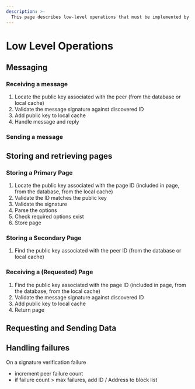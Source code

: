 ```yaml
---
description: >-
  This page describes low-level operations that must be implemented by DSF clients to support the defined higher level operations
---
```


# Low Level Operations

## Messaging

### Receiving a message

1. Locate the public key associated with the peer \(from the database or local cache\)
2. Validate the message signature against discovered ID
3. Add public key to local cache
4. Handle message and reply

### Sending a message



## Storing and retrieving pages

### Storing a Primary Page

1. Locate the public key associated with the page ID \(included in page, from the database, from the local cache\)
2. Validate the ID matches the public key
3. Validate the signature
4. Parse the options
5. Check required options exist
6. Store page

### Storing a Secondary Page

1. Find the public key associated with the peer ID \(from the database or local cache\)

### Receiving a \(Requested\) Page

1. Find the public key associated with the page ID \(included in page, from the database, from the local cache\)
2. Validate the message signature against discovered ID
3. Add public key to local cache
4. Return page



## Requesting and Sending Data





## Handling failures

On a signature verification failure

- increment peer failure count
- if failure count &gt; max failures, add ID / Address to block list
